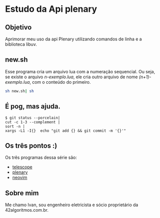 # Estudo da Api plenary

## Objetivo

Aprimorar meu uso da api Plenary utilizando comandos de linha
e a biblioteca libuv.

## new.sh
Esse programa cria um arquivo lua com a numeração sequencial.
Ou seja, se existe o arquivo *n-exemplo.lua*, ele cria outro arquivo
de nome *(n+1)-exemplo.lua*, com o conteúdo do primeiro.

```bash
sh new.sh| sh
```

## É pog, mas ajuda.
```
$ git status --porcelain|
cut -c 1-3 --complement |
sort -n |
xargs -L1 -I{}  echo "git add {} && git commit -m '{}'"
```
## Os três pontos :)

Os três programas dessa série são:

 - [telescope](https://github.com/nvim-telescope/telescope.nvim)
 - [plenary](https://github.com/nvim-lua/plenary.nvim)
 - [neovim](https://github.com/neovim/neovim)

## Sobre mim

Me chamo Ivan, sou engenheiro eletricista e sócio proprietário
da 42algoritmos.com.br.

